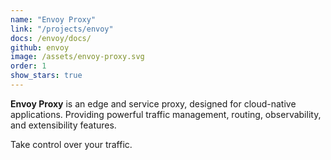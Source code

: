 ```yaml
---
name: "Envoy Proxy"
link: "/projects/envoy"
docs: /envoy/docs/
github: envoy
image: /assets/envoy-proxy.svg
order: 1
show_stars: true
---
```

**Envoy Proxy** is an edge and service proxy, designed for cloud-native applications. Providing powerful traffic management, routing, observability, and extensibility features.

Take control over your traffic.
